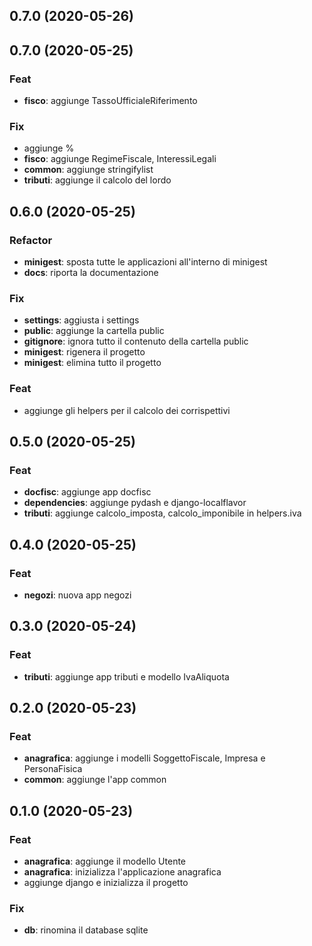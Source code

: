 
## 0.7.0 (2020-05-26)

## 0.7.0 (2020-05-25)

### Feat

- **fisco**: aggiunge TassoUfficialeRiferimento

### Fix

- aggiunge %
- **fisco**: aggiunge RegimeFiscale, InteressiLegali
- **common**: aggiunge stringifylist
- **tributi**: aggiunge il calcolo del lordo

## 0.6.0 (2020-05-25)

### Refactor

- **minigest**: sposta tutte le applicazioni all'interno di minigest
- **docs**: riporta la documentazione

### Fix

- **settings**: aggiusta i settings
- **public**: aggiunge la cartella public
- **gitignore**: ignora tutto il contenuto della cartella public
- **minigest**: rigenera il progetto
- **minigest**: elimina tutto il progetto

### Feat

- aggiunge gli helpers per il calcolo dei corrispettivi

## 0.5.0 (2020-05-25)

### Feat

- **docfisc**: aggiunge app docfisc
- **dependencies**: aggiunge pydash e django-localflavor
- **tributi**: aggiunge calcolo_imposta, calcolo_imponibile in helpers.iva

## 0.4.0 (2020-05-25)

### Feat

- **negozi**: nuova app negozi

## 0.3.0 (2020-05-24)

### Feat

- **tributi**: aggiunge app tributi e modello IvaAliquota

## 0.2.0 (2020-05-23)

### Feat

- **anagrafica**: aggiunge i modelli SoggettoFiscale, Impresa e PersonaFisica
- **common**: aggiunge l'app common

## 0.1.0 (2020-05-23)

### Feat

- **anagrafica**: aggiunge il modello Utente
- **anagrafica**: inizializza l'applicazione anagrafica
- aggiunge django e inizializza il progetto

### Fix

- **db**: rinomina il database sqlite

